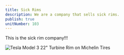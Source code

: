 ```yaml
---
title: Sick Rims
description: We are a company that sells sick rims.
publish: true
unitNumber: 103
---
```

This is the sick rim company!!!

![Tesla Model 3 22" Turbine Rim on Michelin Tires](/assets/images/uploads/tesla-model-3-wheels-20-inch-michelin-tires.jpg)
